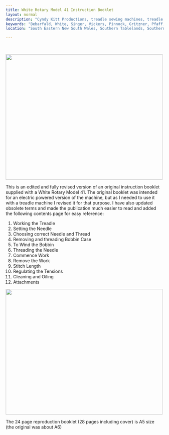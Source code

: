 ```yaml
---
title: White Rotary Model 41 Instruction Booklet
layout: normal
description: "Cyndy Kitt Productions, treadle sewing machines, treadle sewing machine parts, sewing machine parts, vintage treadle sewing machines, reproduction sewing machine manuals, sewing machine manual, eco sewing"
keywords: "Bebarfald, White, Singer, Vickers, Pinnock, Gritzner, Pfaff, treadle sewing machine, vintage sewing machine, sewing machine manual"
location: "South Eastern New South Wales, Southern Tablelands, Southern Highlands, Goulburn, New South Wales, Australia.  Custom clothing and costume.  Craft accesories "

---
```

<div class="container text-center">
<div class="row">
<div class="col-3">&nbsp;</div>
<div class="col-6 text-left">
<p><img class="img-fluid my-1" src="{{"pic/MAN-WR41.03.jpg"}}" width="500" height="400"></p>
<p>This is an edited and fully revised version of an original instruction booklet supplied with a White Rotary Model 41. The original booklet was intended for an electric powered version of the machine, but as I needed to use it with a treadle machine I revised it for that purpose. I have also updated obsolete terms and made the publication much easier to read and added the following contents page for easy reference:</p>
<ol>
<li> Working the Treadle</li>
<li>Setting the Needle</li>
<li>Choosing correct Needle and Thread</li>
<li>Removing and threading Bobbin Case</li>
<li>To Wind the Bobbin</li>
<li>Threading the Needle</li>
<li>Commence Work</li>
<li>Remove the Work</li>
<li>Stitch Length</li>
<li>Regulating the Tensions</li>
<li>Cleaning and Oiling</li>
<li>Attachments</li>
</ol>
<p><img class="img-fluid my-1" src="{{"pic/MAN-WR41.04.jpg"}}" width="500" height="400"></p>
<p class="font-weight-bold text-center">The 24 page reproduction booklet (28 pages including cover) is A5 size (the original was about A6)</p>
</div>
<div class="col-3">&nbsp;</div>
</div><!-- end row -->
</div><!-- end container-->
